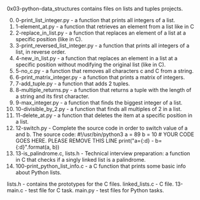 0x03-python-data_structures contains files on lists and tuples projects.

0. 0-print_list_integer.py - a function that prints all integers of a list.
1. 1-element_at.py - a function that retrieves an element from a list like in C
2. 2-replace_in_list.py - a function that replaces an element of a list at a specific position (like in C).
3. 3-print_reversed_list_integer.py - a function that prints all integers of a list, in reverse order.
4. 4-new_in_list.py - a function that replaces an element in a list at a specific position without modifying the original list (like in C).
5. 5-no_c.py - a function that removes all characters c and C from a string.
6. 6-print_matrix_integer.py - a function that prints a matrix of integers.
7. 7-add_tuple.py - a function that adds 2 tuples.
8. 8-multiple_returns.py - a function that returns a tuple with the length of a string and its first character.
9. 9-max_integer.py - a function that finds the biggest integer of a list.
10. 10-divisible_by_2.py - a function that finds all multiples of 2 in a list.
11. 11-delete_at.py - a function that deletes the item at a specific position in a list.
12. 12-switch.py - Complete the source code in order to switch value of a and b. The source code:
                   #!/usr/bin/python3
                   a = 89
                   b = 10
                   # YOUR CODE GOES HERE. PLEASE REMOVE THIS LINE
                   print("a={:d} - b={:d}".format(a, b))
13. 13-is_palindrome.c, lists.h - Technical interview preparation: a function in C that checks if a singly linked list is a palindrome.
14. 100-print_python_list_info.c - a C function that prints some basic info about Python lists.

lists.h  - contains the prototypes for the C files.
linked_lists.c - C file.
13-main.c - test file for C task.
main.py - test files for Python tasks.
